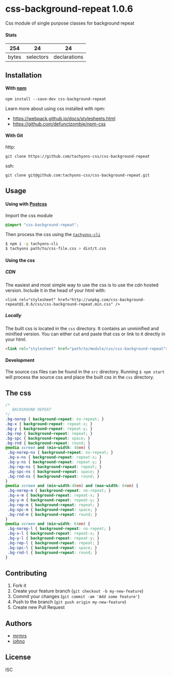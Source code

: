 # css-background-repeat 1.0.6

Css module of single purpose classes for background repeat

#### Stats

254 | 24 | 24
---|---|---
bytes | selectors | declarations

## Installation

#### With [npm](https://npmjs.com)

```
npm install --save-dev css-background-repeat
```

Learn more about using css installed with npm:
* https://webpack.github.io/docs/stylesheets.html
* https://github.com/defunctzombie/npm-css

#### With Git

http:
```
git clone https://github.com/tachyons-css/css-background-repeat
```

ssh:
```
git clone git@github.com:tachyons-css/css-background-repeat.git
```

## Usage

#### Using with [Postcss](https://github.com/postcss/postcss)

Import the css module

```css
@import "css-background-repeat";
```

Then process the css using the [`tachyons-cli`](https://github.com/tachyons-css/tachyons-cli)

```sh
$ npm i -g tachyons-cli
$ tachyons path/to/css-file.css > dist/t.css
```

#### Using the css

##### CDN
The easiest and most simple way to use the css is to use the cdn hosted version. Include it in the head of your html with:

```
<link rel="stylesheet" href="http://unpkg.com/css-background-repeat@1.0.6/css/css-background-repeat.min.css" />
```

##### Locally
The built css is located in the `css` directory. It contains an unminified and minified version.
You can either cut and paste that css or link to it directly in your html.

```html
<link rel="stylesheet" href="path/to/module/css/css-background-repeat">
```

#### Development

The source css files can be found in the `src` directory.
Running `$ npm start` will process the source css and place the built css in the `css` directory.

## The css

```css
/*
   BACKGROUND REPEAT
*/
.bg-norep { background-repeat: no-repeat; }
.bg-x { background-repeat: repeat-x; }
.bg-y { background-repeat: repeat-y; }
.bg-rep { background-repeat: repeat; }
.bg-spc { background-repeat: space; }
.bg-rnd { background-repeat: round; }
@media screen and (min-width: 48em) {
 .bg-norep-ns { background-repeat: no-repeat; }
 .bg-x-ns { background-repeat: repeat-x; }
 .bg-y-ns { background-repeat: repeat-y; }
 .bg-rep-ns { background-repeat: repeat; }
 .bg-spc-ns { background-repeat: space; }
 .bg-rnd-ns { background-repeat: round; }
}
@media screen and (min-width:48em) and (max-width: 64em) {
 .bg-norep-m { background-repeat: no-repeat; }
 .bg-x-m { background-repeat: repeat-x; }
 .bg-y-m { background-repeat: repeat-y; }
 .bg-rep-m { background-repeat: repeat; }
 .bg-spc-m { background-repeat: space; }
 .bg-rnd-m { background-repeat: round; }
}
@media screen and (min-width: 64em) {
 .bg-norep-l { background-repeat: no-repeat; }
 .bg-x-l { background-repeat: repeat-x; }
 .bg-y-l { background-repeat: repeat-y; }
 .bg-rep-l { background-repeat: repeat; }
 .bg-spc-l { background-repeat: space; }
 .bg-rnd-l { background-repeat: round; }
}
```

## Contributing

1. Fork it
2. Create your feature branch (`git checkout -b my-new-feature`)
3. Commit your changes (`git commit -am 'Add some feature'`)
4. Push to the branch (`git push origin my-new-feature`)
5. Create new Pull Request

## Authors

* [mrmrs](http://mrmrs.io)
* [johno](http://johnotander.com)

## License

ISC


